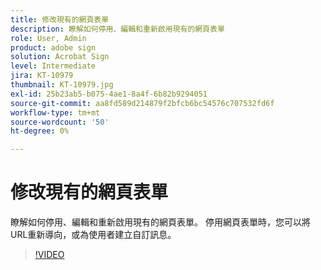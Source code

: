 ```yaml
---
title: 修改現有的網頁表單
description: 瞭解如何停用、編輯和重新啟用現有的網頁表單
role: User, Admin
product: adobe sign
solution: Acrobat Sign
level: Intermediate
jira: KT-10979
thumbnail: KT-10979.jpg
exl-id: 25b23ab5-b075-4ae1-8a4f-6b82b9294051
source-git-commit: aa8fd589d214879f2bfcb6bc54576c707532fd6f
workflow-type: tm+mt
source-wordcount: '50'
ht-degree: 0%

---
```


# 修改現有的網頁表單

瞭解如何停用、編輯和重新啟用現有的網頁表單。 停用網頁表單時，您可以將URL重新導向，或為使用者建立自訂訊息。

>[!VIDEO](https://video.tv.adobe.com/v/346677?quality=12&learn=on&hidetitle=true)
